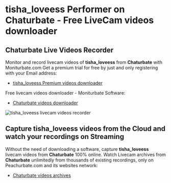 # tisha_loveess Performer on Chaturbate - Free LiveCam videos downloader

## Chaturbate Live Videos Recorder

Monitor and record livecam videos of **tisha_loveess** from **Chaturbate** with Moniturbate.com
Get a premium trial for free by just and only registering with your Email address:
* [tisha_loveess Premium videos downloader](https://moniturbate.com/request-demo-licence-key.html)

Free livecam videos downloader - Moniturbate Software:
* [Chaturbate videos downloader](https://moniturbate.com/moniturbate-download-software.html)

![tisha_loveess livecam videos recorder](https://peachurnet.com/templates/moniturbate-software.png)


## Capture tisha_loveess videos from the Cloud and watch your recordings on Streaming

Without the need of downloading a software, capture **tisha_loveess** livecam videos from **Chaturbate** 100% online.
Watch Livecam archives from **Chaturbate** unlimitedly from thousands of existing recordings, only on Peachurbate.com and its websites network:
* [Chaturbate videos archives](https://peachurnet.com/)